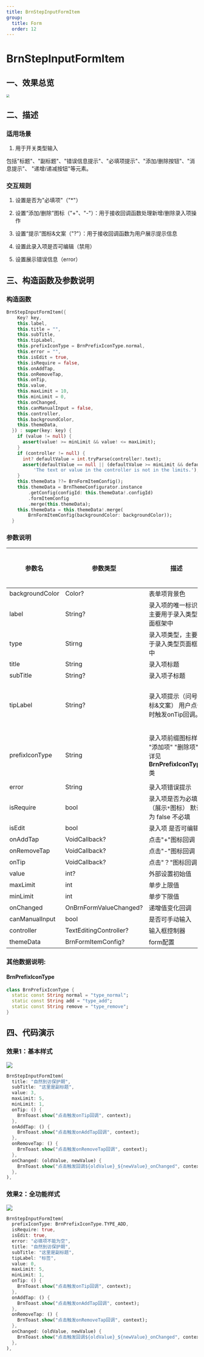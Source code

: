 ```yaml
---
title: BrnStepInputFormItem
group:
  title: Form
  order: 12
---
```


# BrnStepInputFormItem

## 一、效果总览

<img src="./img/BrnStepInputFormItemIntro.png" style="zoom:50%;" />

## 二、描述

### 适用场景

1. 用于开关类型输入

包括"标题"、"副标题"、"错误信息提示"、"必填项提示"、"添加/删除按钮"、"消息提示"、 "递增/递减按钮"等元素。

### 交互规则

1. 设置是否为"必填项"（"*"）

2. 设置“添加/删除”图标（"+"、"-"）：用于接收回调函数处理新增/删除录入项操作

3. 设置“提示”图标&文案（"?"）：用于接收回调函数为用户展示提示信息

4. 设置此录入项是否可编辑（禁用）

5. 设置展示错误信息（error）

## 三、构造函数及参数说明

### 构造函数

```dart
BrnStepInputFormItem({
    Key? key,
    this.label,
    this.title = "",
    this.subTitle,
    this.tipLabel,
    this.prefixIconType = BrnPrefixIconType.normal,
    this.error = "",
    this.isEdit = true,
    this.isRequire = false,
    this.onAddTap,
    this.onRemoveTap,
    this.onTip,
    this.value,
    this.maxLimit = 10,
    this.minLimit = 0,
    this.onChanged,
    this.canManualInput = false,
    this.controller,
    this.backgroundColor,
    this.themeData,
  }) : super(key: key) {
    if (value != null) {
      assert(value! >= minLimit && value! <= maxLimit);
    }
    if (controller != null) {
      int? defaultValue = int.tryParse(controller!.text);
      assert(defaultValue == null || (defaultValue >= minLimit && defaultValue <= maxLimit),
          'The text or value in the controller is not in the limits.');
    }
    this.themeData ??= BrnFormItemConfig();
    this.themeData = BrnThemeConfigurator.instance
        .getConfig(configId: this.themeData!.configId)
        .formItemConfig
        .merge(this.themeData);
    this.themeData = this.themeData!.merge(
        BrnFormItemConfig(backgroundColor: backgroundColor));
  }
```

### 参数说明

| **参数名** | **参数类型** | **描述** | **是否必填** | **默认值** | **备注** |
| --- | --- | --- | --- | --- | --- |
| backgroundColor | Color? | 表单项背景色 | 否 | 走主题配置默认色值 Colors.white |  |
| label | String? | 录入项的唯一标识，主要用于录入类型页面框架中 | 否 | 无 |  |
| type | Stirng | 录入项类型，主要用于录入类型页面框架中 | 否 | BrnInputItemType.textStepInputType | 外部可根据此字段判断表单项类型 |
| title | String | 录入项标题 | 否 | '' |  |
| subTitle | String? | 录入项子标题 | 否 | 无 |  |
| tipLabel | String? | 录入项提示（问号图标&文案） 用户点击时触发onTip回调。 | 否 | 备注中类型3 | 1. 设置"空字符串"时展示问号图标 2. 设置"非空字符串"时展示问号图标&文案 3. 若不赋值或赋值为null时，不显示提示项 |
| prefixIconType | String | 录入项前缀图标样式 "添加项" "删除项" 详见 **BrnPrefixIconType** 类 | 否 | BrnPrefixIconType.normal | 1. 不展示图标：BrnPrefixIconType.normal 2. 展示加号图标：BrnPrefixIconType.add 3. 展示减号图标：BrnPrefixIconType.remove |
| error | String | 录入项错误提示 | 否 | '' |  |
| isRequire | bool | 录入项是否为必填项（展示`*`图标） 默认为 false 不必填 | 否 | false |  |
| isEdit | bool | 录入项 是否可编辑 | 否 | true | true：可编辑false：禁用 |
| onAddTap | VoidCallback? | 点击"+"图标回调 | 否 | 无 | 见**prefixIconType**字段 |
| onRemoveTap | VoidCallback? | 点击"-"图标回调 | 否 | 无 | 见**prefixIconType**字段 |
| onTip | VoidCallback? | 点击"？"图标回调 | 否 | 无 | 见**tipLabel**字段 |
| value | int? | 外部设置初始值 | 否 | 0 |  |
| maxLimit | int | 单步上限值 | 否 | 10 |  |
| minLimit | int | 单步下限值 | 否 | 0 |  |
| onChanged | OnBrnFormValueChanged? | 递增值变化回调 | 否 | 无 |  |
| canManualInput | bool | 是否可手动输入 | 否 | false |  |
| controller | TextEditingController? | 输入框控制器 | 否 | 无 |  |
| themeData | BrnFormItemConfig? | form配置 | 否 | 无 | |

### 其他数据说明:

#### BrnPrefixIconType

```dart
class BrnPrefixIconType {
  static const String normal = "type_normal";
  static const String add = "type_add";
  static const String remove = "type_remove";
}
```
## 四、代码演示

### 效果1：基本样式

![](./img/BrnStepInputFormItemDemo1.png)
```dart
BrnStepInputFormItem(
  title: "自然到访保护期",
  subTitle: "这里是副标题",
  value: 3,
  maxLimit: 5,
  minLimit: 1,
  onTip: () {
    BrnToast.show("点击触发onTip回调", context);
  },
  onAddTap: () {
    BrnToast.show("点击触发onAddTap回调", context);
  },
  onRemoveTap: () {
    BrnToast.show("点击触发onRemoveTap回调", context);
  },
  onChanged: (oldValue, newValue) {
    BrnToast.show("点击触发回调${oldValue}_${newValue}_onChanged", context);
  },
),
```
### 效果2：全功能样式

![](./img/BrnStepInputFormItemDemo2.png)
```dart
BrnStepInputFormItem(
  prefixIconType: BrnPrefixIconType.TYPE_ADD,
  isRequire: true,
  isEdit: true,
  error: "必填项不能为空",
  title: "自然到访保护期",
  subTitle: "这里是副标题",
  tipLabel: "标签",
  value: 0,
  maxLimit: 5,
  minLimit: 1,
  onTip: () {
    BrnToast.show("点击触发onTip回调", context);
  },
  onAddTap: () {
    BrnToast.show("点击触发onAddTap回调", context);
  },
  onRemoveTap: () {
    BrnToast.show("点击触发onRemoveTap回调", context);
  },
  onChanged: (oldValue, newValue) {
    BrnToast.show("点击触发回调${oldValue}_${newValue}_onChanged", context);
  },
),
```
